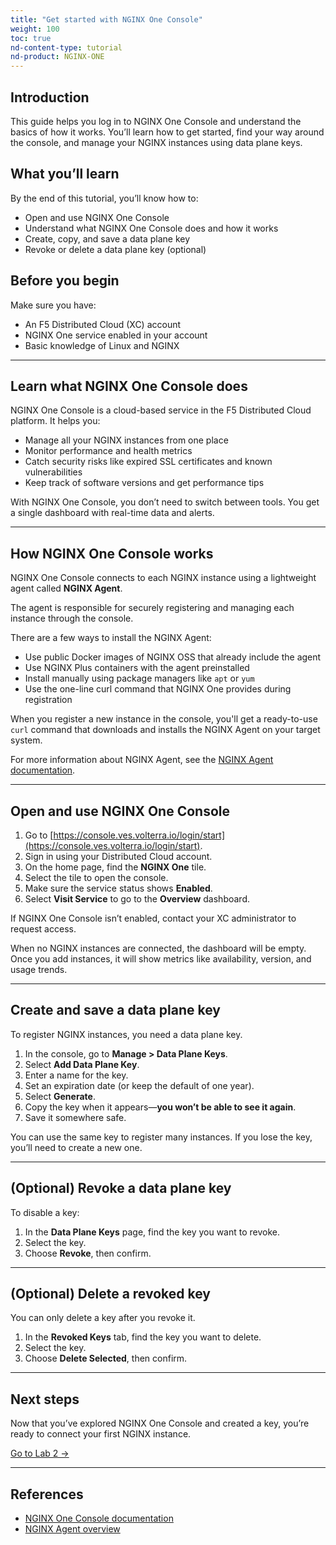```yaml
---
title: "Get started with NGINX One Console"
weight: 100
toc: true
nd-content-type: tutorial
nd-product: NGINX-ONE
---
```


## Introduction

This guide helps you log in to NGINX One Console and understand the basics of how it works. You’ll learn how to get started, find your way around the console, and manage your NGINX instances using data plane keys.

## What you’ll learn

By the end of this tutorial, you’ll know how to:

- Open and use NGINX One Console
- Understand what NGINX One Console does and how it works
- Create, copy, and save a data plane key
- Revoke or delete a data plane key (optional)

## Before you begin

Make sure you have:

- An F5 Distributed Cloud (XC) account
- NGINX One service enabled in your account
- Basic knowledge of Linux and NGINX

---

## Learn what NGINX One Console does

NGINX One Console is a cloud-based service in the F5 Distributed Cloud platform. It helps you:

- Manage all your NGINX instances from one place
- Monitor performance and health metrics
- Catch security risks like expired SSL certificates and known vulnerabilities
- Keep track of software versions and get performance tips

With NGINX One Console, you don’t need to switch between tools. You get a single dashboard with real-time data and alerts.

---

## How NGINX One Console works

NGINX One Console connects to each NGINX instance using a lightweight agent called **NGINX Agent**.

The agent is responsible for securely registering and managing each instance through the console.

There are a few ways to install the NGINX Agent:

- Use public Docker images of NGINX OSS that already include the agent
- Use NGINX Plus containers with the agent preinstalled
- Install manually using package managers like `apt` or `yum`
- Use the one-line curl command that NGINX One provides during registration

When you register a new instance in the console, you'll get a ready-to-use `curl` command that downloads and installs the NGINX Agent on your target system.

For more information about NGINX Agent, see the [NGINX Agent documentation](https://docs.nginx.com/nginx-agent/overview/).

---

## Open and use NGINX One Console

1. Go to [https://console.ves.volterra.io/login/start](https://console.ves.volterra.io/login/start).
2. Sign in using your Distributed Cloud account.
3. On the home page, find the **NGINX One** tile.
4. Select the tile to open the console.
5. Make sure the service status shows **Enabled**.
6. Select **Visit Service** to go to the **Overview** dashboard.

If NGINX One Console isn’t enabled, contact your XC administrator to request access.

When no NGINX instances are connected, the dashboard will be empty. Once you add instances, it will show metrics like availability, version, and usage trends.

---

## Create and save a data plane key

To register NGINX instances, you need a data plane key.

1. In the console, go to **Manage > Data Plane Keys**.
2. Select **Add Data Plane Key**.
3. Enter a name for the key.
4. Set an expiration date (or keep the default of one year).
5. Select **Generate**.
6. Copy the key when it appears—**you won’t be able to see it again**.
7. Save it somewhere safe.

You can use the same key to register many instances. If you lose the key, you’ll need to create a new one.

---

## (Optional) Revoke a data plane key

To disable a key:

1. In the **Data Plane Keys** page, find the key you want to revoke.
2. Select the key.
3. Choose **Revoke**, then confirm.

---

## (Optional) Delete a revoked key

You can only delete a key after you revoke it.

1. In the **Revoked Keys** tab, find the key you want to delete.
2. Select the key.
3. Choose **Delete Selected**, then confirm.

---

## Next steps

Now that you’ve explored NGINX One Console and created a key, you’re ready to connect your first NGINX instance.

[Go to Lab 2 →](../lab2/readme.md)

---

## References

- [NGINX One Console documentation](https://docs.nginx.com/nginx-one/)
- [NGINX Agent overview](https://docs.nginx.com/nginx-agent/overview/)